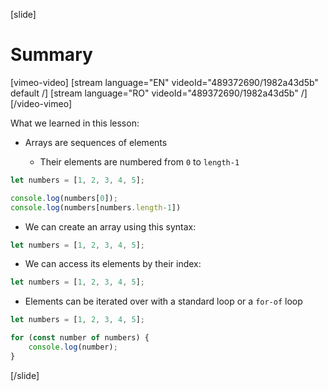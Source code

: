 [slide]
# Summary

[vimeo-video]
[stream language="EN" videoId="489372690/1982a43d5b" default /]
[stream language="RO" videoId="489372690/1982a43d5b"  /]
[/video-vimeo]


What we learned in this lesson: 

- Arrays are sequences of elements 

    - Their elements are numbered from `0` to `length-1 `

``` js live
let numbers = [1, 2, 3, 4, 5];

console.log(numbers[0]);
console.log(numbers[numbers.length-1])
```

- We can create an array using this syntax: 
``` js 
let numbers = [1, 2, 3, 4, 5];
```
- We can access its elements by their index:

``` js 
let numbers = [1, 2, 3, 4, 5];
```
- Elements can be iterated over with a standard loop or a `for-of` loop 
``` js live
let numbers = [1, 2, 3, 4, 5];

for (const number of numbers) {
    console.log(number);
}
```
[/slide]